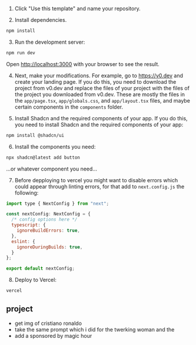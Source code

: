 1. Click "Use this template" and name your repository.

2. Install dependencies.

```bash
npm install
```

3. Run the development server:

```bash
npm run dev
```

Open [http://localhost:3000](http://localhost:3000) with your browser to see the result.

4. Next, make your modifications. For example, go to https://v0.dev and create your landing page. If you do this, you need to download the project from v0.dev and replace the files of your project with the files of the project you downloaded from v0.dev. These are mostly the files in the `app/page.tsx`, `app/globals.css`, and `app/layout.tsx` files, and maybe certain components in the `components` folder.

5. Install Shadcn and the required components of your app. If you do this, you need to install Shadcn and the required components of your app:

```bash
npm install @shadcn/ui
```

6. Install the components you need:

```bash
npx shadcn@latest add button
```

...or whatever component you need...

7. Before depploying to vercel you might want to disable errors which could appear through linting errors, for that add to `next.config.js` the following:

```javascript
import type { NextConfig } from "next";

const nextConfig: NextConfig = {
  /* config options here */
  typescript: {
    ignoreBuildErrors: true,
  },
  eslint: {
    ignoreDuringBuilds: true,
  }
};

export default nextConfig;
```

8. Deploy to Vercel:

```bash
vercel
```

## project

- get img of cristiano ronaldo
- take the same prompt which i did for the twerking woman and the 
- add a sponsored by magic hour 
